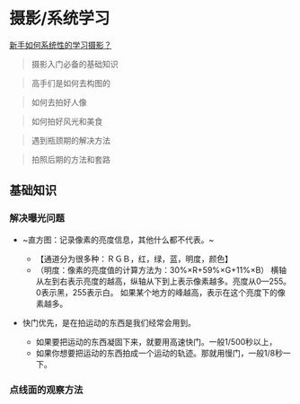 # 摄影/系统学习

[新手如何系统性的学习摄影？](https://www.zhihu.com/question/36095338)

> 摄影入门必备的基础知识

> 高手们是如何去构图的

> 如何去拍好人像

> 如何拍好风光和美食

> 遇到瓶颈期的解决方法

> 拍照后期的方法和套路

## 基础知识



### 解决曝光问题

* ~直方图：记录像素的亮度信息，其他什么都不代表。~
  * 【通道分为很多种：ＲＧＢ，红，绿，蓝，明度，颜色】
  * （明度：像素的亮度值的计算方法为：30%×R+59%×G+11%×B）
  横轴从左到右表示亮度的越高，纵轴从下到上表示像素越多。亮度从0—255。0表示黑，255表示白。
  如果某个地方的峰越高，表示在这个亮度下的像素越多。

* 快门优先，是在拍运动的东西是我们经常会用到。
  * 如果要把运动的东西凝固下来，就要用高速快门。一般1/500秒以上，
  * 如果你想要把运动的东西拍成一个运动的轨迹。那就用慢门，一般1/8秒一下。

### 点线面的观察方法
